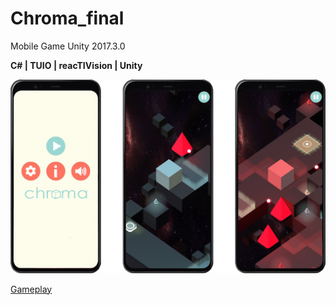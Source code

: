 # Chroma_final
Mobile Game
Unity 2017.3.0

**C# | TUIO | reacTIVision | Unity**

![img](Images/chroma_img.png)

[Gameplay](Images/gameplay.mp4)

